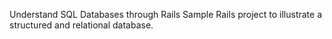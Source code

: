 Understand SQL Databases through Rails
Sample Rails project to illustrate a structured and relational database.
